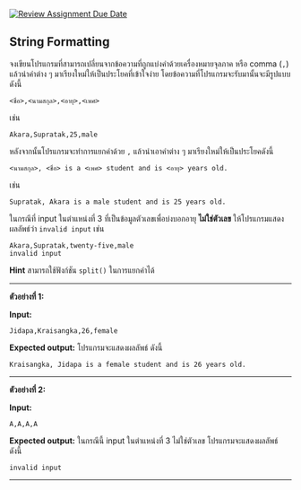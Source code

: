 [![Review Assignment Due Date](https://classroom.github.com/assets/deadline-readme-button-22041afd0340ce965d47ae6ef1cefeee28c7c493a6346c4f15d667ab976d596c.svg)](https://classroom.github.com/a/Ilv6EA5k)


## String Formatting

จงเขียนโปรแกรมที่สามารถเปลี่ยนจากข้อความที่ถูกแบ่งคำด้วยเครื่องหมายจุลภาค หรือ comma (`,`) แล้วนำคำต่าง ๆ มาเรียงใหม่ให้เป็นประโยคที่เข้าใจง่าย
โดยข้อความที่โปรแกรมจะรับมานั้นจะมีรูปแบบดังนี้

```
<ชื่อ>,<นามสกุล>,<อายุ>,<เพศ>
```

เช่น

```
Akara,Supratak,25,male
```

หลังจากนั้นโปรแกรมจะทำการแยกคำด้วย `,` แล้วนำเอาคำต่าง ๆ มาเรียงใหม่ให้เป็นประโยคดังนี้

```
<นามสกุล>, <ชื่อ> is a <เพศ> student and is <อายุ> years old.
```

เช่น

```
Supratak, Akara is a male student and is 25 years old.
```

ในกรณีที่ input ในตำแหน่งที่ 3 ที่เป็นข้อมูลตัวเลขเพื่อบ่งบอกอายุ **ไม่ใช่ตัวเลข** ให้โปรแกรมแสดงผลลัพธ์ว่า `invalid input` เช่น

```
Akara,Supratak,twenty-five,male
invalid input
```


**Hint** สามารถใช้ฟังก์ชัน `split()` ในการแยกคำได้

<hr>

**ตัวอย่างที่ 1:**

**Input:** 
```
Jidapa,Kraisangka,26,female
```
**Expected output:** โปรแกรมจะแสดงผลลัพธ์ ดังนี้
```
Kraisangka, Jidapa is a female student and is 26 years old.
```
<hr>

**ตัวอย่างที่ 2:**

**Input:** 
```
A,A,A,A
```
**Expected output:** ในกรณีนี้ input ในตำแหน่งที่ 3 ไม่ใช่ตัวเลข โปรแกรมจะแสดงผลลัพธ์ ดังนี้
```
invalid input
```
<hr>
